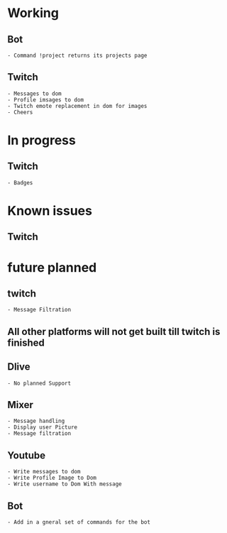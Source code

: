 # Working
## Bot 
    - Command !project returns its projects page
## Twitch 
    - Messages to dom
    - Profile imsages to dom
    - Twitch emote replacement in dom for images
    - Cheers

# In progress
## Twitch
    - Badges

# Known issues
## Twitch

# future planned
## twitch
    - Message Filtration

## All other platforms will not get built till twitch is finished

## Dlive
    - No planned Support

## Mixer
    - Message handling
    - Display user Picture
    - Message filtration

## Youtube
    - Write messages to dom
    - Write Profile Image to Dom
    - Write username to Dom With message
## Bot
    - Add in a gneral set of commands for the bot